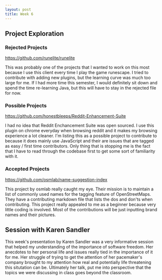 ```yaml
---
layout: post
title: Week 6
---
```


## Project Exploration

### Rejected Projects
https://github.com/runelite/runelite

This was probably one of the projects that I wanted to work on this most because I use this client every time I play the game runescape. I tried to contribute with adding new plugins, but the learning curve was much too large for me. If I had more time this semester, I would definitely sit down and spend the time re-learning Java, but this will have to stay in the rejected file for now.

### Possible Projects
https://github.com/honestbleeps/Reddit-Enhancement-Suite

I had no idea that Reddit Enchancement Suite was open sourced. I use this plugin on chrome everyday when browsing reddit and it makes my browsing experience a lot cleaner. I'm listing this as a possible project to contribute to because it does mainly use JavaScript and their are issues that are tagged as easy / first time contributors. Only thing that is stopping me is the fact that I have to read through the codebase first to get some sort of familiarity with it.

### Accepted Projects
https://github.com/osmlab/name-suggestion-index

This project by osmlab really caught my eye. Their mission is to maintain a list of commonly used names for the tagging feature of OpenStreetMaps.
They have a contributing markdown file that lists the dos and don'ts when contributing. This project really appealed to me as a beginner because very little coding is involved. Most of the contributions will be just inputting brand names and their pictures.
## Session with Karen Sandler

This week's presentation by Karen Sandler was a very informative session that helped my understanding of the importance of software freedom. Her anecdotes to her personal life and issues really tied in the importance of it for me. Her struggle of trying to get the attention of her pacemaker's company brought to my attention how real and potentially life threatening this situtation can be. Ultimately her talk, put me into perspective that the topics we were discussing in class goes beyond the classroom.
